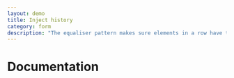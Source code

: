 ```yaml
---
layout: demo
title: Inject history
category: form
description: "The equaliser pattern makes sure elements in a row have the same height."
---
```


# Documentation 